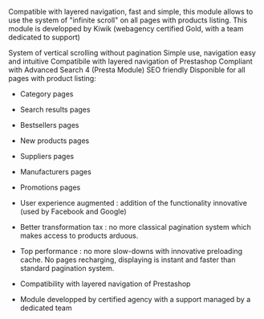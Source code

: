 Compatible with layered navigation, fast and simple, this module allows to use the system of "infinite scroll" on all pages with products listing.
This module is developped by Kiwik (webagency certified Gold, with a team dedicated to support)


System of vertical scrolling without pagination
Simple use, navigation easy and intuitive
Compatibile with layered navigation of Prestashop
Compliant with Advanced Search 4 (Presta Module)
SEO friendly
Disponible for all pages with product listing:
  - Category pages
  - Search results pages
  - Bestsellers pages
  - New products pages
  - Suppliers pages
  - Manufacturers pages
  - Promotions pages 



- User experience augmented : addition of the functionality innovative (used by Facebook and Google)
- Better transformation tax : no more classical pagination system which makes access to products arduous.
- Top performance : no more slow-downs with innovative preloading cache. No pages recharging, displaying is instant and faster than standard pagination system.
- Compatibility with layered navigation of Prestashop
- Module developped by certified agency with a support managed by a dedicated team
